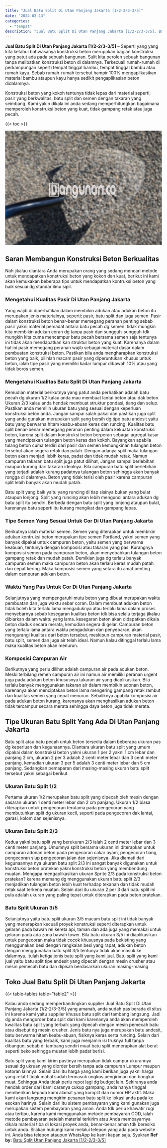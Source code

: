 ```yaml
---
title: "Jual Batu Split Di Utan Panjang Jakarta [1/2-2/3-3/5]"
date: "2024-02-13"
categories: 
  - "tempat"
description: "Jual Batu Split Di Utan Panjang Jakarta [1/2-2/3-3/5]. Batu split yang kami kirim pastinya merupakan tidak campur ukurannya sesuai dg ukruan yang diorder ber..."
---
```


**Jual Batu Split Di Utan Panjang Jakarta \[1/2-2/3-3/5\]** – Seperti yang yang kita ketahui bahwasanya konstruksi beton merupakan bagian konstruksi yang patut ada pada sebuah bangunan. Sulit kita peroleh sebuah bangunan tanpa melibatkan konstruksi beton di dalamnya. Terkecuali rumah-rumah di perkampungan seperti tempat tinggal bambu, tempat tinggal bambu atau rumah kayu. Sebab rumah-rumah tersebut hampir 100% mengaplikasikan material bambu ataupun kayu hanya sedikit pengaplikasian beton didalamnya.

Konstruksi beton yang kokoh tentunya tidak lepas dari material seperti; pasir yang berkwalitas, batu split dan semen dengan takaran yang seimbang. Kami yakin dikala ini anda sedang memperhitungkan bagaimana memperoleh konstruksi beton yang kuat, tidak gampang retak atau juga pecah.

{{< toc >}}

![Jual Batu Split Di Utan Panjang Jakarta [1/2-2/3-3/5]](/images/jual-batu-split-31.png)

## Saran Membangun Konstruksi Beton Berkualitas

Nah jikalau diantara Anda merupakan orang yang sedang mencari metode untuk mendapatkan konstruksi beton yang kokoh dan kuat, berikut ini kami akan kemukakan beberapa tips untuk mendapatkan kontruksi beton yang baik sesuai dg standar ilmu sipil.

### Mengetahui Kualitas Pasir Di Utan Panjang Jakarta

Yang wajib di diperhatikan dalam membikin adukan atau adukan beton itu merupakan jenis materialnya, seperti; pasir, batu split dan juga semen. Pasir dalam konstruksi beton benar-benar memegang peranan penting sebab pasir yakni material pemadat antara batu pecah dg semen. tidak mungkin kita membikin adukan coran dg tanpa pasir dan sungguh-sungguh tdk mungkin kita cuma mencampur batu pecah bersama semen saja tentunya ini tidak akan mendapatkan kan struktur beton yang kuat. Karenanya dalam hal ini pasir memegang peranan wajib sebagai material dasar dalam pembuatan konstruksi beton. Pastikan bila anda mengharapkan konstruksi beton yang baik, pilihlah macam pasir yang diperuntukan khusus untuk beton, ialah tipe pasir yang memiliki kadar lumpur dibawah 10% atau yang tidak boros semen.

### Mengetahui Kualitas Batu Split Di Utan Panjang Jakarta

Kemudian material berikutnya yang patut anda perhatikan adalah batu pecah dg ukuran 1/2 kalau anda mau membuat lantai beton atau dak beton. Ukuran 2/3 kalau anda hendak membuat struktur pondasi, tiang dan selup. Pastikan anda memilih ukuran batu yang sesuai dengan keperluan konstruksi beton anda. Jangan sampai salah pakai dan pastikan juga split yang anda gunakan merupakan split yang bersih dg tipe batu andesit yaitu batu yang berwarna hitam keabu-abuan keras dan runcing. Kualitas batu split benar-benar memegang peranan penting dalam kekuatan konstruksi beton, karena split dalam konstruksi beton berperan sebagai agregat kasar yang menciptakan tulangan beton keras dan kokoh. Bayangkan apabila tulang beton cuma terdiri dari pasir dan semen kemungkinan tulangan beton tersebut akan segera retak dan patah. Dengan adanya split maka tulangan beton akan menjadi lebih keras, padat dan tidak mudah retak. Namun campuran takaran batu split juga patut dilihat, Jangan sampai berlebihan maupun kurang dari takaran idealnya. Bila campuran batu split berlebihan yang terjadi adalah kurang padatnya tulangan beton sehingga akan banyak rongga di dalamnya. Beton yang tidak terisi oleh pasir karena campuran split lebih banyak akan mudah patah.

Batu split yang baik yaitu yang runcing di tiap sisinya bukan yang bulat ataupun lonjong. Split yang runcing akan lebih mengunci antara adukan dg batu split itu sendiri. Berbeda dengan batu split yang lonjong ataupun bulat, karenanya batu seperti itu kurang mengikat dan gampang lepas.

### Tipe Semen Yang Sesuai Untuk Cor Di Utan Panjang Jakarta

Berikutnya ialah material semen. Semen yang diterapkan untuk membikin adukan kontruksi beton merupakan tipe semen Portland, yakni semen yang banyak dipakai untuk campuran beton, yaitu semen yang berwarna keabuan, tentunya dengan komposisi atau takaran yang pas. Kurangnya komposisi semen pada campuran beton, akan menyebabkan tulangan beton gampang retak dan mudah patah. Demikian juga dg terlalu banyak campuran semen maka campuran beton akan terlalu keras mudah patah dan cepat kering. Maka komposisi semen yang setara itu amat penting dalam campuran adukan beton.

### Waktu Yang Pas Untuk Cor Di Utan Panjang Jakarta

Selanjutnya yang mempengaruhi mutu beton yang dibuat merupakan waktu pembuatan dan juga waktu sebar coran. Dalam membuat adukan beton tidak boleh kita terlalu lama mengaduknya atau terlalu lama dalam proses menyebarnya sebab kesegaran kualitas beton tdk bisa selalu terjaga jikalau dibiarkan dalam waktu yang lama. kesegaran beton akan didapatkan dikala beton diaduk secara merata, kemudian segera di gelar. Campuran beton yang terlalu lama antara waktu pengadukan dan penyebaran, akan mengurangi kualitas dari beton tersebut, meskipun campuran material pasir, batu split, semen dan juga air telah ideal. Namun kalau ditinggal terlalu lama maka kualitas beton akan menurun.

### Komposisi Campuran Air

Berikutnya yang perlu dilihat adalah campuran air pada adukan beton. Meski terbilang remeh campuran air ini namun air memiliki peranan urgent juga pada adukan beton khususnya takaran air yang diaplikasikan. Bila terlalu banyak menggunakan takaran air dalam membikin adonan beton, karenanya akan menciptakan beton lama mengering gampang retak rambut dan kualitas semen yang cepat menurun. Sebaliknya apabila komposisi air pada adukan beton kurang, karenanya akan menghasilkan adukan beton tidak tercampur secara merata sehingga daya beton juga tidak merata.

## Tipe Ukuran Batu Split Yang Ada Di Utan Panjang Jakarta

Batu split atau batu pecah untuk beton tersedia dalam beberapa ukuran pas dg keperluan dan kegunaannya. Diantara ukuran batu split yang umum dipakai dalam konstruksi beton yakni ukuran 1 per 2 yakni 1 cm lebar dan panjang 2 cm, ukuran 2 per 3 adalah 2 centi meter lebar dan 3 centi meter panjang, kemudian ukuran 3 per 5 adalah 3 centi meter lebar dan 5 cm panjang. Sedangkan pemaparan dari masing-masing ukuran batu split tersebut yakni sebagai berikut.

### Ukuran Batu Split 1/2

Pertama ukuran 1/2 merupakan batu split yang dipecah oleh mesin dengan sasaran ukuran 1 centi meter lebar dan 2 cm panjang. Ukuran 1/2 biasa diterapkan untuk pengecoran terutama pada pengecoran yang membutuhkan split dg ukuran kecil, seperti pada pengecoran dak lantai, garasi, kolom dan sejenisnya.

### Ukuran Batu Split 2/3

Kedua yakni batu split yang berukuran 2/3 ialah 2 centi meter lebar dan 3 centi meter panjang. Umumnya split bersama ukuran ini diterapkan untuk campuran adonan beton pada pengecoran cakar ayam, pengecoran tiang, pengecoran slup pengecoran jalan dan sejenisnya. Jika diamati dari kegunaannya nya ukuran batu split 2/3 ini sangat banyak digunakan untuk konstruksi beton pratekan yakni konstruksi beton yang membendung muatan. Mengapa mengaplikasikan ukuran Sprite 2/3 pada konstruksi beton pratekan? karena memang dg menggunakan ukuran batu split 2/3 menjadikan tulangan beton lebih kuat terhadap tekanan dan tidak mudah retak saat terkena muatan. Selain dari itu ukuran 2 per 3 dari batu split ini pula adalah ukuran yang paling tepat untuk diterapkan pada beton pratekan.

### Batu Split Ukuran 3/5

Selanjutnya yaitu batu split ukuran 3/5 macam batu split ini tidak banyak yang menerapkan kecuali proyek konstruksi seperti diterapkan untuk gelaran pada bawah rel kereta api, taman dan ada juga yang memakai untuk gelaran pada ada zona bawah tower. Bila batu ukuran 3/5 ini diaplikasikan untuk pengecoran maka tidak cocok khususnya pada bekisting yang menggunakan besi dengan rangkaian besi yang rapat, adukan beton dengan menggunakan batu split 3/5 tentunya tidak akan masuk ke dalamnya. Itulah ketiga jenis batu split yang kami jual. Batu split yang kami jual yaitu batu split tipe andesit yang dipecah dengan mesin crusher atau mesin pemecah batu dan dipisah berdasarkan ukuran masing-masing.

## Toko Jual Batu Split Di Utan Panjang Jakarta

{{< table-tables table="table2" >}}

Kalau anda sedang memperbandingkan supplier Jual Batu Split Di Utan Panjang Jakarta \[1/2-2/3-3/5\] yang amanah, anda sudah pas berada di situs ini karena kami yaitu supplier khusus batu split dari tambang langsung. Jadi dg anda mengorder batu split dari kami karenanya anda akan memperoleh kwalitas batu split yang terbaik yang dipecah dengan mesin pemecah batu atau disebut dg mesin crusher. Jenis batu nya juga merupakan batu andesit, batu berwarna hitam keabu-abuan, fisiknya keras serta runcing. Selain dari kualitas batu yang terbaik, kami juga menjamin isi truknya full tanpa dibangun, sebab di tambang sendiri muat batu split menerapkan alat berat seperti beko sehingga muatan lebih padat berisi.

Batu split yang kami kirim pastinya merupakan tidak campur ukurannya sesuai dg ukruan yang diorder bersih tanpa ada campuran Lumpur maupun kotoran lainnya. Selain dari itu harga yang kami berikan juga yakni harga yang relatif tidak mahal sudah termasuk ongkos pengiriman dan bongkar muat. Sehingga Anda tidak perlu repot lagi dg budget lain. Sekiranya anda hendak order dari kami caranya cukup gampang, anda hanya tinggal memberikan kepada kami alamat yang komplit dan nomor HP aktif. Maka kami akan langsung mengirim pesanan batu split ke lokasi anda pada ke esokan harinya. Selain dari itu sistem pembayaran yang kami gunakan juga merupakan sistem pembayaran yang aman. Anda tdk perlu khawatir rugi atau tertipu, karena kami menggunakan metode pembayaran COD, ialah metode pembayaran setelah material terkirim atau Anda membayarnya dikala material tiba di lokasi proyek anda, benar-benar aman tdk beresiko untuk anda. Silakan hubungi kami melalui telepon yang ada pada website ini. Anda bisa telepon ataupun WhatsApp ke kami kapan saja. Syukran
**Ref by:** [Batu Split Utan Panjang Jakarta [1/2-2/3-3/5]](https://id.wikipedia.org/wiki/Batu)
